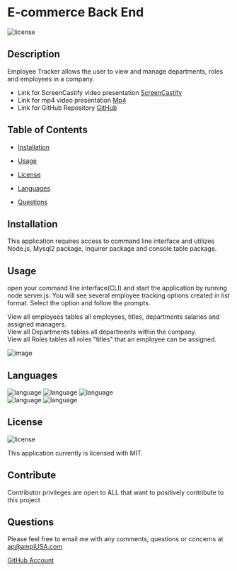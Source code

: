 # E-commerce Back End
  ![license](https://img.shields.io/badge/license-MIT-critical?./license/MIT)

  ## Description
 Employee Tracker allows the user to view and manage departments, roles and employees in a company.  

  * Link for ScreenCastify video presentation [ScreenCastify](https://drive.google.com/file/d/1fw57Kk3Ab8b0ung0dsrAfbNe5bf_SPdg/view?usp=sharing)  
  * Link for mp4 video presentation [Mp4](https://drive.google.com/file/d/12rGvHufc6_U9QWmerB1FYWUvQaD9pb5c/view?usp=sharing)    
  * Link for GitHub Repository [GitHub](https://github.com/a7063p/week-13-challenge.git)  


  ## Table of Contents
  * [Installation](#Installation)
  * [Usage](#Usage)
  * [License](#License)
  * [Languages](#Languages)  
  
  
  * [Questions](##Questions) 
  

  ## Installation
  This application requires access to command line interface and utilizes Node.js, Mysql2 package, Inquirer package and console.table package.

  ## Usage
  open your command line interface(CLI) and start the application by running node server.js. You will see several employee tracking options created in list format. Select the option and follow the prompts. 

  View all employees tables all employees, titles, departments salaries and assigned managers.  
  View all Departments tables all departments within the company.  
  View all Roles tables all roles "titles" that an employee can be assigned.  
  

  ![image](./image/employee_tracker.PNG)  
  
  ## Languages  
  ![language](https://img.shields.io/badge/JavaScript-critical)  ![language](https://img.shields.io/badge/ES6-critical)  ![language](https://img.shields.io/badge/Node-critical)  
  ![language](https://img.shields.io/badge/Inquirer-critical)  ![language](https://img.shields.io/badge/mysql2-critical)   
 

  ## License
  ![license](https://img.shields.io/badge/license-MIT-critical)
  
  This application currently is licensed with MIT. 
 

  


  ## Contribute
  Contributor privileges are open to ALL that want to positively contribute to this project

  
  

  ## Questions
  Please feel free to email me with any comments, questions or concerns at ap@ampiUSA.com

  [GitHub Account](https://github.com/a7063p)
